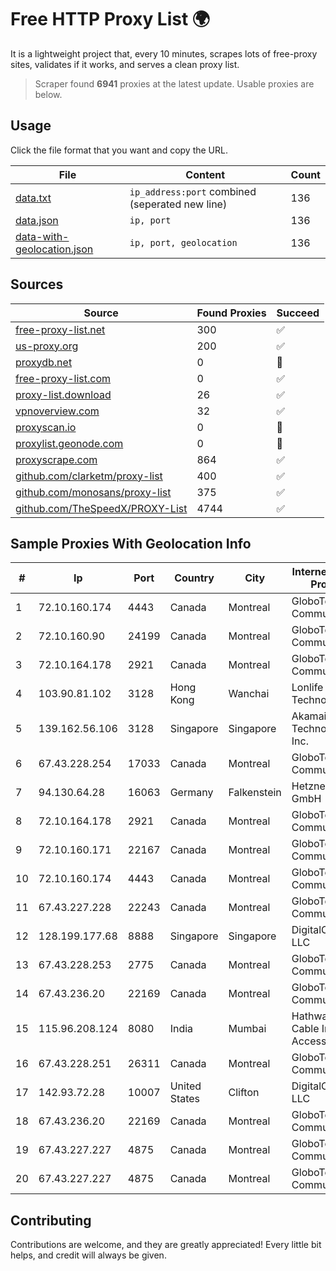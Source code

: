 
# Free HTTP Proxy List 🌍

It is a lightweight project that, every 10 minutes, scrapes lots of free-proxy sites, validates if it works, and serves a clean proxy list.


> Scraper found **6941** proxies at the latest update. Usable proxies are below.

## Usage

Click the file format that you want and copy the URL.


|File|Content|Count|
|----|-------|-----|
|[data.txt](https://raw.githubusercontent.com/themiralay/Proxy-List-World/master/data.txt)|`ip_address:port` combined (seperated new line)|136|
|[data.json](https://raw.githubusercontent.com/themiralay/Proxy-List-World/master/data.json)|`ip, port`|136|
|[data-with-geolocation.json](https://raw.githubusercontent.com/themiralay/Proxy-List-World/master/data-with-geolocation.json)|`ip, port, geolocation`|136|

## Sources

|Source|Found Proxies|Succeed|
|------|-------------|-------|
|[free-proxy-list.net](https://free-proxy-list.net)|300|✅|
|[us-proxy.org](https://www.us-proxy.org)|200|✅|
|[proxydb.net](http://proxydb.net)|0|🚫|
|[free-proxy-list.com](https://free-proxy-list.com/?page=&port=&type%5B%5D=http&type%5B%5D=https&up_time=0&search=Search)|0|✅|
|[proxy-list.download](https://www.proxy-list.download/HTTP)|26|✅|
|[vpnoverview.com](https://vpnoverview.com/privacy/anonymous-browsing/free-proxy-servers)|32|✅|
|[proxyscan.io](https://www.proxyscan.io)|0|🚫|
|[proxylist.geonode.com](https://proxylist.geonode.com/api/proxy-list?limit=300&page=1&sort_by=lastChecked&sort_type=desc&protocols=http,https)|0|🚫|
|[proxyscrape.com](https://api.proxyscrape.com/v2/?request=displayproxies&protocol=http&timeout=10000&country=all&ssl=all&anonymity=all)|864|✅|
|[github.com/clarketm/proxy-list](https://raw.githubusercontent.com/clarketm/proxy-list/master/proxy-list-raw.txt)|400|✅|
|[github.com/monosans/proxy-list](https://raw.githubusercontent.com/monosans/proxy-list/main/proxies/http.txt)|375|✅|
|[github.com/TheSpeedX/PROXY-List](https://raw.githubusercontent.com/TheSpeedX/PROXY-List/master/http.txt)|4744|✅|


## Sample Proxies With Geolocation Info

|#|Ip|Port|Country|City|Internet Service Provider|
|-|--|----|-------|----|-------------------------|
|1|72.10.160.174|4443|Canada|Montreal|GloboTech Communications|
|2|72.10.160.90|24199|Canada|Montreal|GloboTech Communications|
|3|72.10.164.178|2921|Canada|Montreal|GloboTech Communications|
|4|103.90.81.102|3128|Hong Kong|Wanchai|Lonlife Technology Co.|
|5|139.162.56.106|3128|Singapore|Singapore|Akamai Technologies, Inc.|
|6|67.43.228.254|17033|Canada|Montreal|GloboTech Communications|
|7|94.130.64.28|16063|Germany|Falkenstein|Hetzner Online GmbH|
|8|72.10.164.178|2921|Canada|Montreal|GloboTech Communications|
|9|72.10.160.171|22167|Canada|Montreal|GloboTech Communications|
|10|72.10.160.174|4443|Canada|Montreal|GloboTech Communications|
|11|67.43.227.228|22243|Canada|Montreal|GloboTech Communications|
|12|128.199.177.68|8888|Singapore|Singapore|DigitalOcean, LLC|
|13|67.43.228.253|2775|Canada|Montreal|GloboTech Communications|
|14|67.43.236.20|22169|Canada|Montreal|GloboTech Communications|
|15|115.96.208.124|8080|India|Mumbai|Hathway IP over Cable Internet Access|
|16|67.43.228.251|26311|Canada|Montreal|GloboTech Communications|
|17|142.93.72.28|10007|United States|Clifton|DigitalOcean, LLC|
|18|67.43.236.20|22169|Canada|Montreal|GloboTech Communications|
|19|67.43.227.227|4875|Canada|Montreal|GloboTech Communications|
|20|67.43.227.227|4875|Canada|Montreal|GloboTech Communications|



## Contributing

Contributions are welcome, and they are greatly appreciated! Every
little bit helps, and credit will always be given.

